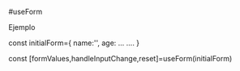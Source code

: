 #useForm

Ejemplo

const initialForm={
name:'',
age:
...
....
}

const [formValues,handleInputChange,reset]=useForm(initialForm)
